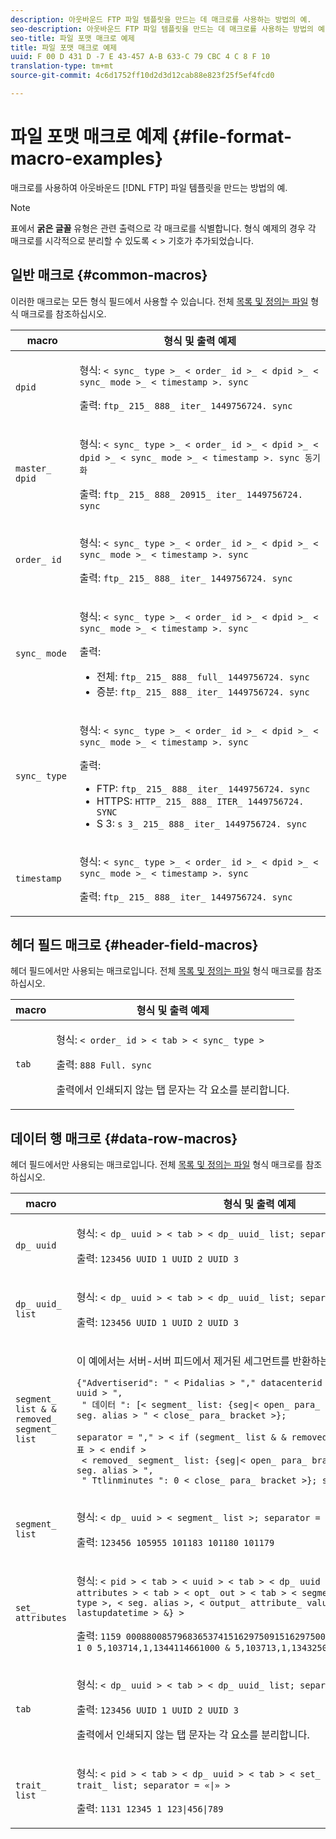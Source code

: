 ```yaml
---
description: 아웃바운드 FTP 파일 템플릿을 만드는 데 매크로를 사용하는 방법의 예.
seo-description: 아웃바운드 FTP 파일 템플릿을 만드는 데 매크로를 사용하는 방법의 예.
seo-title: 파일 포맷 매크로 예제
title: 파일 포맷 매크로 예제
uuid: F 00 D 431 D -7 E 43-457 A-B 633-C 79 CBC 4 C 8 F 10
translation-type: tm+mt
source-git-commit: 4c6d1752ff10d2d3d12cab88e823f25f5ef4fcd0

---
```



# 파일 포맷 매크로 예제 {#file-format-macro-examples}

매크로를 사용하여 아웃바운드 [!DNL FTP] 파일 템플릿을 만드는 방법의 예.

>[!NOTE]
>
>표에서 **굵은 글꼴** 유형은 관련 출력으로 각 매크로를 식별합니다. 형식 예제의 경우 각 매크로를 시각적으로 분리할 수 있도록 &lt; &gt; 기호가 추가되었습니다.

## 일반 매크로 {#common-macros}

이러한 매크로는 모든 형식 필드에서 사용할 수 있습니다. 전체 [목록 및 정의는 파일](../formats/file-formats.md) 형식 매크로를 참조하십시오.

<table id="table_B5073597219B470298EE614902DACAE8"> 
 <thead> 
  <tr> 
   <th colname="col1" class="entry"> macro </th> 
   <th colname="col2" class="entry"> 형식 및 출력 예제 </th> 
  </tr> 
 </thead>
 <tbody> 
  <tr> 
   <td colname="col1"> <p> <code>dpid </code> </p> </td> 
   <td colname="col2"> <p>형식: <code>&lt; sync_ type &gt;_ &lt; order_ id &gt;_ &lt; dpid &gt;_ &lt; sync_ mode &gt;_ &lt; timestamp &gt;. sync </code> </p> <p>출력: <code>ftp_ 215_ 888_ iter_ 1449756724. sync </code> </p> </td> 
  </tr> 
  <tr> 
   <td colname="col1"> <p> <code>master_ dpid </code> </p> </td> 
   <td colname="col2"> <p>형식: <code>&lt; sync_ type &gt;_ &lt; order_ id &gt;_ &lt; dpid &gt;_ &lt; dpid &gt;_ &lt; sync_ mode &gt;_ &lt; timestamp &gt;. sync 동기화 </code> </p> <p>출력: <code>ftp_ 215_ 888_ 20915_ iter_ 1449756724. sync </code> </p> </td> 
  </tr> 
  <tr> 
   <td colname="col1"> <p> <code>order_ id </code> </p> </td> 
   <td colname="col2"> <p>형식: <code>&lt; sync_ type &gt;_ &lt; order_ id &gt;_ &lt; dpid &gt;_ &lt; sync_ mode &gt;_ &lt; timestamp &gt;. sync </code> </p> <p>출력: <code>ftp_ 215_ 888_ iter_ 1449756724. sync </code> </p> </td> 
  </tr> 
  <tr> 
   <td colname="col1"> <p> <code>sync_ mode </code> </p> </td> 
   <td colname="col2"> <p>형식: <code>&lt; sync_ type &gt;_ &lt; order_ id &gt;_ &lt; dpid &gt;_ &lt; sync_ mode &gt;_ &lt; timestamp &gt;. sync </code> </p> <p>출력: 
     <ul id="ul_F63D7B78AF1246639D6ED85C1621B17C"> 
      <li id="li_4D0D7B4D047345FE861FCBA2BD0408ED">전체: <code>ftp_ 215_ 888_ full_ 1449756724. sync </code> </li> 
      <li id="li_23F4D1F6B2784E599EDA29AA457327E6">증분: <code>ftp_ 215_ 888_ iter_ 1449756724. sync </code> </li> 
     </ul> </p> </td> 
  </tr> 
  <tr> 
   <td colname="col1"> <p> <code>sync_ type </code> </p> </td> 
   <td colname="col2"> <p>형식: <code>&lt; sync_ type &gt;_ &lt; order_ id &gt;_ &lt; dpid &gt;_ &lt; sync_ mode &gt;_ &lt; timestamp &gt;. sync </code> </p> <p>출력: 
     <ul id="ul_11B14E740E40474F8302BDB809C428FE"> 
      <li id="li_54A3EAA468B44AC8B2528F855E03D04B">FTP: <code>ftp_ 215_ 888_ iter_ 1449756724. sync </code> </li> 
      <li id="li_93468C56B661463CA7F62B1F5D3A53FF">HTTPS: <code>HTTP_ 215_ 888_ ITER_ 1449756724. SYNC </code> </li> 
      <li id="li_8A204C7BEDBC41C096FE953B5F827DEC">S 3: <code>s 3_ 215_ 888_ iter_ 1449756724. sync </code> </li> 
     </ul> </p> </td> 
  </tr> 
  <tr> 
   <td colname="col1"> <p> <code>timestamp </code> </p> </td> 
   <td colname="col2"> <p>형식: <code>&lt; sync_ type &gt;_ &lt; order_ id &gt;_ &lt; dpid &gt;_ &lt; sync_ mode &gt;_ &lt; timestamp &gt;. sync </code> </p> <p>출력: <code>ftp_ 215_ 888_ iter_ 1449756724. sync </code> </p> </td> 
  </tr> 
 </tbody> 
</table>

## 헤더 필드 매크로 {#header-field-macros}

헤더 필드에서만 사용되는 매크로입니다. 전체 [목록 및 정의는 파일](../formats/file-formats.md) 형식 매크로를 참조하십시오.

<table id="table_ABC31B3D660D47969E111EBC734D5BBC"> 
 <thead> 
  <tr> 
   <th colname="col1" class="entry"> macro </th> 
   <th colname="col2" class="entry"> 형식 및 출력 예제 </th> 
  </tr> 
 </thead>
 <tbody> 
  <tr> 
   <td colname="col1"> <p> <code>tab </code> </p> </td> 
   <td colname="col2"> <p>형식: <code>&lt; order_ id &gt; &lt; tab &gt; &lt; sync_ type &gt; </code> </p> <p>출력: <code>888 Full. sync </code> </p> <p>출력에서 인쇄되지 않는 탭 문자는 각 요소를 분리합니다. </p> </td>
  </tr>
 </tbody>
</table>

## 데이터 행 매크로 {#data-row-macros}

헤더 필드에서만 사용되는 매크로입니다. 전체 [목록 및 정의는 파일](../formats/file-formats.md) 형식 매크로를 참조하십시오.

<table id="table_408C6DD2B9D54550B003EAC93562E64F"> 
 <thead> 
  <tr> 
   <th colname="col1" class="entry"> macro </th> 
   <th colname="col2" class="entry"> 형식 및 출력 예제 </th> 
  </tr> 
 </thead>
 <tbody> 
  <tr> 
   <td colname="col1"> <p> <code>dp_ uuid </code> </p> </td> 
   <td colname="col2"> <p>형식: <code>&lt; dp_ uuid &gt; &lt; tab &gt; &lt; dp_ uuid_ list; separator = tab &gt; </code> </p> <p>출력: <code>123456 UUID 1 UUID 2 UUID 3 </code> </p> </td> 
  </tr> 
  <tr> 
   <td colname="col1"> <p> <code>dp_ uuid_ list </code> </p> </td> 
   <td colname="col2"> <p>형식: <code>&lt; dp_ uuid &gt; &lt; tab &gt; &lt; dp_ uuid_ list; separator = tab &gt; </code> </p> <p>출력: <code>123456 UUID 1 UUID 2 UUID 3 </code> </p> </td> 
  </tr> 
  <tr> 
   <td colname="col1"> <p> <code>segment_ list &amp; &amp; removed_ segment_ list </code> </p> </td> 
   <td colname="col2"> <p>이 예에서는 서버-서버 피드에서 제거된 세그먼트를 반환하는 형식을 만듭니다. </p> <p> 
     <code>{"Advertiserid": " &lt; Pidalias &gt; "," datacenterid ": 2, "tdid": " &lt; dp_ uuid &gt; ", 
 " 데이터 ": [&lt; segment_ list: {seg|&lt; open_ para_ bracket &gt; "name": " &lt; seg. alias &gt; " &lt; close_ para_ bracket &gt;}; 
 separator = "," &gt; &lt; if (segment_ list &amp; &amp; removed_ segment_ list) &gt; &lt; 쉼표 &gt; &lt; endif &gt; 
 &lt; removed_ segment_ list: {seg|&lt; open_ para_ bracket &gt; "name": " &lt; seg. alias &gt; ", 
 " Ttlinminutes ": 0 &lt; close_ para_ bracket &gt;}; separator = "," &gt;]} </code>
  </p> </td> 
  </tr> 
  <tr> 
   <td colname="col1"> <p> <code>segment_ list </code> </p> </td> 
   <td colname="col2"> <p>형식: <code>&lt; dp_ uuid &gt; &lt; segment_ list &gt;; separator = "" &gt; </code> </p> <p>출력: <code>123456 105955 101183 101180 101179 </code> </p> </td> 
  </tr> 
  <tr> 
   <td colname="col1"> <p> <code>set_ attributes </code> </p> </td> 
   <td colname="col2"> <p>형식: <code>&lt; pid &gt; &lt; tab &gt; &lt; uuid &gt; &lt; tab &gt; &lt; dp_ uuid &gt; &lt; tab &gt; &lt; set_ attributes &gt; &lt; tab &gt; &lt; opt_ out &gt; &lt; tab &gt; &lt; segment_ list: {seg|&lt; seg. type &gt;, &lt; seg. alias &gt;, &lt; output_ attribute_ value &gt;, &lt; seg. lastupdatetime &gt; &amp;} &gt; </code> </p> <p>출력: <code>1159 000880085796836537415162975091516297500 17 T 0 AJ 01 B 120 HP 1 0 5,103714,1,1344114661000 &amp; 5,103713,1,1343250661000 </code> </p> </td>
  </tr>
  <tr> 
   <td colname="col1"> <p> <code>tab </code> </p> </td> 
   <td colname="col2"> <p>형식: <code>&lt; dp_ uuid &gt; &lt; tab &gt; &lt; dp_ uuid_ list; separator = tab &gt; </code> </p> <p>출력: <code>123456 UUID 1 UUID 2 UUID 3 </code> </p> <p>출력에서 인쇄되지 않는 탭 문자는 각 요소를 분리합니다. </p> </td> 
  </tr> 
  <tr> 
   <td colname="col1"> <p> <code>trait_ list </code> </p> </td> 
   <td colname="col2"> <p>형식: <code>&lt; pid &gt; &lt; tab &gt; &lt; dp_ uuid &gt; &lt; tab &gt; &lt; set_ attributes &gt; &lt; tab &gt; &lt; trait_ list; separator = «|» &gt; </code> </p> <p>출력: <code>1131 12345 1 123|456|789 </code> </p> </td> 
  </tr> 
 </tbody> 
</table>
